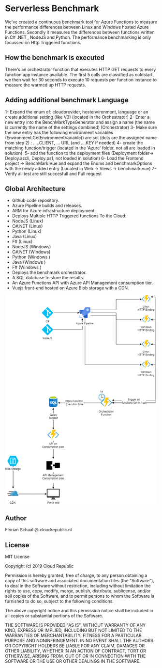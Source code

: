 # Serverless Benchmark

We've created a continuous benchmark tool for Azure Functions to measure the performance differences between Linux and Windows hosted Azure Functions. Secondly it measures the differences between functions written in C# .NET , NodeJS and Python. The performance benchmarking is only focussed on Http Triggered functions.

## How the benchmark is executed

There's an orchestrator function that executes HTTP GET requests to every function app instance available. The first 5 calls are classified as coldstart, we then wait for 30 seconds to execute 10 requests per function instance to measure the warmed up HTTP requests.


## Adding additional benchmark Language
1- Expand the enum of: cloudprovider, hostenvironment, language or an create additional setting (like V3) (located in the Orchestrator)
2- Enter a new entry into the BenchMarkTypeGenerator and assign a name (the name is currently the name of the settings combined) (Orchestrator)
3- Make sure the new entry has the following environment variables (Environment.GetEnvironmentVariable() are set (dots are the assigned name from step 2) : .....CLIENT, ... URL (and ....KEY if needed)
4- create the matching function/trigger (located in the 'Azure' folder, not all are loaded in solution).
5- add the function to the deployment files (Deployment folder-> Deploy.azcli, Deploy.ps1, not loaded in solution)
6- Load the Frontend project -> BenchMark.Vue and expand the Enums and benchmarkOptions with the newly added entry (Located in Web -> Views -> benchmark.vue)
7- Verify all test are still succesfull and Pull request

## Global Architecture

- Github code repository.
- Azure Pipeline builds and releases.
- ARM for Azure infrastructure deployment.
- Deploys Multiple HTTP Triggered functions To the Cloud:
 - NodeJS (Linux)
 - C#.NET (Linux)
 - Python (Linux)
 - Java (Linux)
 - F# (Linux)
 - NodeJS (Windows)
 - C#.NET (Windows)
 - Python (Windows )
 - Java (Windows )
 - F# (Windows )
- Deploys the benchmark orchestrator.
- A SQL database to store the results.
- An Azure Functions API with Azure API Management consumption tier.
- Vuejs front-end hosted on Azure Blob storage with a CDN.

<img src='docs/global architecture.png' />

## Author

Florian Schaal @ cloudrepublic.nl

## License

MIT License

Copyright (c) 2019 Cloud Republic

Permission is hereby granted, free of charge, to any person obtaining a copy
of this software and associated documentation files (the "Software"), to deal
in the Software without restriction, including without limitation the rights
to use, copy, modify, merge, publish, distribute, sublicense, and/or sell
copies of the Software, and to permit persons to whom the Software is
furnished to do so, subject to the following conditions:

The above copyright notice and this permission notice shall be included in all
copies or substantial portions of the Software.

THE SOFTWARE IS PROVIDED "AS IS", WITHOUT WARRANTY OF ANY KIND, EXPRESS OR
IMPLIED, INCLUDING BUT NOT LIMITED TO THE WARRANTIES OF MERCHANTABILITY,
FITNESS FOR A PARTICULAR PURPOSE AND NONINFRINGEMENT. IN NO EVENT SHALL THE
AUTHORS OR COPYRIGHT HOLDERS BE LIABLE FOR ANY CLAIM, DAMAGES OR OTHER
LIABILITY, WHETHER IN AN ACTION OF CONTRACT, TORT OR OTHERWISE, ARISING FROM,
OUT OF OR IN CONNECTION WITH THE SOFTWARE OR THE USE OR OTHER DEALINGS IN THE
SOFTWARE.